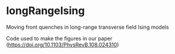 # longRangeIsing
Moving front quenches in long-range transverse field Ising models

Code used to make the figures in our paper (https://doi.org/10.1103/PhysRevB.108.024310)
